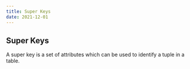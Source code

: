 ```yaml
---
title: Super Keys
date: 2021-12-01
---
```

## Super Keys

A super key is a set of attributes which can be used to identify a tuple in a table. 